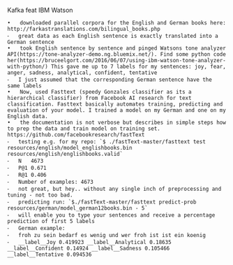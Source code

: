 Kafka feat IBM Watson


	•	downloaded parallel corpora for the English and German books here: http://farkastranslations.com/bilingual_books.php
	⁃	great data as each English sentence is exactly translated into a German sentence
	•	took English sentence by sentence and pinged Watsons tone analyzer API(https://tone-analyzer-demo.ng.bluemix.net/). Find some python code her(https://bruceelgort.com/2016/06/07/using-ibm-watson-tone-analyzer-with-python/) This gave me up to 7 labels for my sentences: joy, fear, anger, sadness, analytical, confident, tentative
	⁃	I just assumed that the corresponding German sentence have the same labels
	•	Now, used Fasttext (speedy Gonzales classifier as its a hierarchical classifier) from Facebook AI research for text classification. Fasttext basically automates training, predicting and evaluation of your model. I trained a model on my German and one on my English data. 
	•	the documentation is not verbose but describes in simple steps how to prep the data and train model on training set. https://github.com/facebookresearch/fastText 
	⁃	testing e.g. for my repo: `$ ./fastText-master/fasttext test resources/english/model_englishbooks.bin resources/english/englishbooks.valid`
	⁃	N	4673
	⁃	P@1	0.671
	⁃	R@1	0.406
	⁃	Number of examples: 4673
	⁃	not great, but hey.. without any single inch of preprocessing and tuning - not too bad.
	⁃	predicting run: `$./fastText-master/fasttext predict-prob resources/german/model_german12books.bin - 5`
	⁃	will enable you to type your sentences and receive a percentage prediction of first 5 labels
	⁃	German example:
	⁃	froh zu sein bedarf es wenig und wer froh ist ist ein koenig
	⁃	__label__Joy 0.419923 __label__Analytical 0.18635 __label__Confident 0.14924 __label__Sadness 0.105466 __label__Tentative 0.094536
